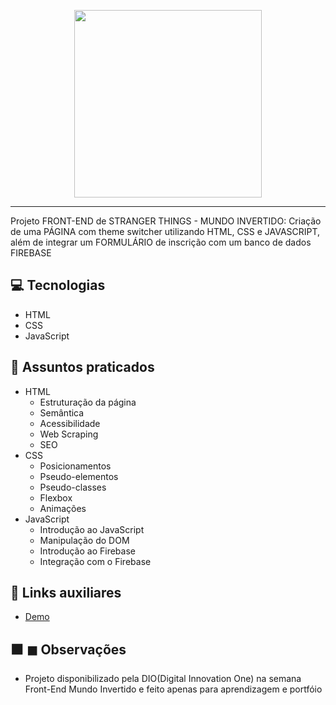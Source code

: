 <p align="center">
    <img width="300" src="https://micheleambrosio.github.io/semana-frontend-mundo-invertido/assets/images/banner/logo.svg">
</p>

-------
Projeto FRONT-END de STRANGER THINGS - MUNDO INVERTIDO: Criação de uma PÁGINA com theme switcher utilizando HTML, CSS e JAVASCRIPT, além de integrar um FORMULÁRIO de inscrição com um banco de dados FIREBASE

## 💻 Tecnologias
- HTML
- CSS
- JavaScript

## 💬 Assuntos praticados
- HTML
    - Estruturação da página 
    - Semântica
    - Acessibilidade
    - Web Scraping
    - SEO
- CSS
    - Posicionamentos
    - Pseudo-elementos
    - Pseudo-classes
    - Flexbox
    - Animações 
- JavaScript
    - Introdução ao JavaScript
    - Manipulação do DOM
    - Introdução ao Firebase
    - Integração com o Firebase


## 🔗 Links auxiliares
- [Demo](https://micheleambrosio.github.io/semana-frontend-mundo-invertido/)



## ⬛ ◼ Observações 
- Projeto disponibilizado pela DIO(Digital Innovation One) na semana Front-End Mundo Invertido e feito apenas para aprendizagem e portfóio
